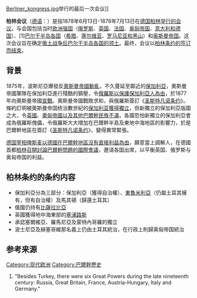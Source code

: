 [Berliner_kongress.jpg](https://zh.wikipedia.org/wiki/File:Berliner_kongress.jpg "fig:Berliner_kongress.jpg")举行的最后一次会议\]\]

**柏林会议**（[德语](../Page/德语.md "wikilink")：）是指1878年6月13日-1878年7月13日在[德国](https://zh.wikipedia.org/wiki/德意志帝国 "wikilink")[柏林举行的会议](../Page/柏林.md "wikilink")。与会国包括当时[欧洲强国](../Page/欧洲.md "wikilink")（[俄罗斯](../Page/俄罗斯帝国.md "wikilink")、[英国](../Page/大不列颠及爱尔兰联合王国.md "wikilink")、[法国](../Page/法兰西第三共和国.md "wikilink")、[奥匈帝国](https://zh.wikipedia.org/wiki/奥匈帝国 "wikilink")、[意大利和](https://zh.wikipedia.org/wiki/意大利王国_\(1861年–1946年\) "wikilink")[德国](https://zh.wikipedia.org/wiki/德意志帝国 "wikilink")）、\[1\][巴尔干半岛各国](../Page/巴尔干半岛.md "wikilink")（[希腊](https://zh.wikipedia.org/wiki/希腊王国 "wikilink")、[塞尔维亚](https://zh.wikipedia.org/wiki/塞尔维亚公国 "wikilink")、[罗马尼亚和](../Page/罗马尼亚联合公国.md "wikilink")[黑山](https://zh.wikipedia.org/wiki/黑山公国 "wikilink")）和[奥斯曼帝国](../Page/奥斯曼帝国.md "wikilink")。这次会议旨在确定[俄土战争后巴尔干半岛各国的领土](../Page/俄土战争_\(1877年-1878年\).md "wikilink")。最终，会议以[柏林条约的签订而结束](https://zh.wikipedia.org/wiki/1878年柏林条约 "wikilink")。

## 背景

1875年，波斯尼亞爆發反[奧斯曼帝國動亂](https://zh.wikipedia.org/wiki/奧斯曼帝國 "wikilink")，不久蔓延至鄰近的[保加利亞](https://zh.wikipedia.org/wiki/保加利亞 "wikilink")，奧斯曼帝國軍隊在保加利亞進行殘酷的鎮壓，令[俄羅斯以保護保加利亞人為由](https://zh.wikipedia.org/wiki/俄羅斯 "wikilink")，於1877年向奧斯曼帝國[宣戰](https://zh.wikipedia.org/wiki/俄土戰爭_\(1877年-1878年\) "wikilink")。奧斯曼帝國戰敗求和，與俄羅斯簽訂《[圣斯特凡诺条约](https://zh.wikipedia.org/wiki/圣斯特凡诺条约 "wikilink")》。條約訂明被奧斯曼帝国统治數世紀的[保加利亚獲得獨立](../Page/保加利亚大公国.md "wikilink")，但新獨立的保加利亞版圖之大，令[英國](https://zh.wikipedia.org/wiki/英國 "wikilink")、[奧匈帝國以及其他巴爾幹民族不滿](https://zh.wikipedia.org/wiki/奧匈帝國 "wikilink")，各國恐怕新獨立的保加利亞會成為俄羅斯傀儡，令俄羅斯大大增加在巴爾幹半島及東地中海地區的影響力，於是巴爾幹地區在簽訂《[圣斯特凡诺条约](https://zh.wikipedia.org/wiki/圣斯特凡诺条约 "wikilink")》，變得異常緊張。

[德国宰相](../Page/德国总理.md "wikilink")[俾斯麦以德國在巴爾幹地區沒有直接利益為由](../Page/奥托·冯·俾斯麦.md "wikilink")，願意當上調解人，在德國首都[柏林召開討論巴爾幹問題的國際會議](../Page/柏林.md "wikilink")，邀请各国出席，以平衡英国、俄罗斯与奥匈帝国的利益。

## 柏林条约的条约内容

  - 保加利亞分為三部分：保加利亞（獲得自治權）、[東魯米利亞](../Page/東魯米利亞.md "wikilink")（仍屬土耳其擁有，但有自治權）及馬其頓（歸還土耳其）
  - 俄國仍持有[比薩拉比亞](https://zh.wikipedia.org/wiki/比薩拉比亞 "wikilink")
  - 英國獲得地中海東部的[塞浦路斯](https://zh.wikipedia.org/wiki/塞浦路斯 "wikilink")
  - 承認塞爾維亞、羅馬尼亞及蒙特內哥羅的獨立
  - 波士尼亞及赫塞哥維那名義上仍由土耳其統治，在行政上則歸奥匈帝国統治

## 参考来源

[Category:现代欧洲](https://zh.wikipedia.org/wiki/Category:现代欧洲 "wikilink")
[Category:巴爾幹歷史](https://zh.wikipedia.org/wiki/Category:巴爾幹歷史 "wikilink")

1.  "Besides Turkey, there were six Great Powers during the late
    nineteenth century: Russia, Great Britain, France, Austria-Hungary,
    Italy and Germany."